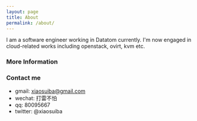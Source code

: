 ```yaml
---
layout: page
title: About
permalink: /about/
---
```


I am a software engineer working in Datatom currently. I'm now engaged in cloud-related works including openstack, ovirt, kvm  etc. 

### More Information


### Contact me

* gmail: [xiaosuiba@gmail.com](mailto:xiaosuiba@gmail.com)
* wechat: 打雷不怕
* qq: 80095667
* twitter: @xiaosuiba
